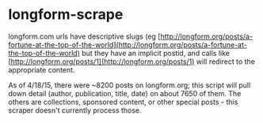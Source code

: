 # longform-scrape

longform.com urls have descriptive slugs (eg [http://longform.org/posts/a-fortune-at-the-top-of-the-world](http://longform.org/posts/a-fortune-at-the-top-of-the-world) but they have an implicit postid, and calls like [http://longform.org/posts/1](http://longform.org/posts/1) will redirect to the appropriate content.

As of 4/18/15, there were ~8200 posts on longform.org; this script will pull down detail (author, publication, title, date) on about 7650 of them.  The others are collections, sponsored content, or other special posts - this scraper doesn't currently process those.
